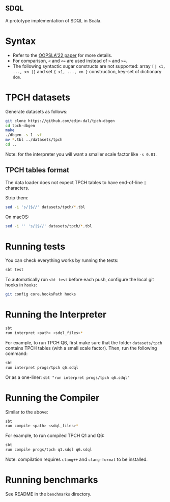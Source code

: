SDQL
----

A prototype implementation of SDQL in Scala.

# Syntax

* Refer to the [OOPSLA'22 paper](https://dl.acm.org/doi/pdf/10.1145/3527333) for more details.
* For comparison, `<` and `<=` are used instead of `>` and `>=`.
* The following syntactic sugar constructs are not supported: array `[| x1, ..., xn |]` and set `{ x1, ..., xn }` construction, key-set of dictionary `dom`.

# TPCH datasets

Generate datasets as follows:
```sh
git clone https://github.com/edin-dal/tpch-dbgen
cd tpch-dbgen  
make
./dbgen -s 1 -vf
mv *.tbl ../datasets/tpch
cd ..
```

Note: for the interpreter you will want a smaller scale factor like `-s 0.01`.

## TPCH tables format

The data loader does not expect TPCH tables to have end-of-line `|` characters.

Strip them:
```sh
sed -i 's/|$//' datasets/tpch/*.tbl
```

On macOS:
```sh
sed -i '' 's/|$//' datasets/tpch/*.tbl
```

# Running tests

You can check everything works by running the tests:
```sh
sbt test
```

To automatically run `sbt test` before each push, configure the local git hooks in `hooks`:
```sh
git config core.hooksPath hooks
```

# Running the Interpreter

```sh
sbt
run interpret <path> <sdql_files>*
```

For example, to run TPCH Q6, first make sure that the folder `datasets/tpch` contains TPCH tables (with a small scale factor). Then, run the following command:
```sh
sbt
run interpret progs/tpch q6.sdql
```

Or as a one-liner: `sbt "run interpret progs/tpch q6.sdql"`

# Running the Compiler

Similar to the above:
```sh
sbt
run compile <path> <sdql_files>*
```

For example, to run compiled TPCH Q1 and Q6:
```sh
sbt
run compile progs/tpch q1.sdql q6.sdql
```

Note: compilation requires `clang++` and `clang-format` to be installed.

# Running benchmarks

See README in the `benchmarks` directory.
